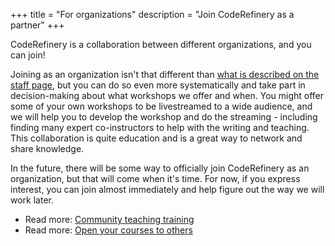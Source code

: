 +++
title = "For organizations"
description = "Join CodeRefinery as a partner"
+++

CodeRefinery is a collaboration between different organizations, and
you can join!

Joining as an organization isn't that different than [what is
described on the staff page](@/join/staff.md), but you can do so even
more systematically and take part in decision-making about what
workshops we offer and when.  You might offer some of your own
workshops to be livestreamed to a wide audience, and we will help you
to develop the workshop and do the streaming - including finding many
expert co-instructors to help with the writing and teaching.  This
collaboration is quite education and is a great way to network and
share knowledge.

In the future, there will be some way to officially join CodeRefinery
as an organization, but that will come when it's time.  For now, if
you express interest, you can join almost immediately and help figure
out the way we will work later.

* Read more: [Community teaching training](https://coderefinery.github.io/community-teaching/)
* Read more: [Open your courses to others](https://coderefinery.github.io/manuals/open-your-courses/)
